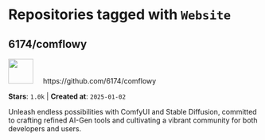 # Repositories tagged with `Website`


## 6174/comflowy


<a href='https://github.com/6174/comflowy'>
<img src="https://avatars.githubusercontent.com/u/3872872?v=4" width="50" height="50"></a> &nbsp; &nbsp; https://github.com/6174/comflowy

**Stars**: `1.0k` | **Created at**: `2025-01-02`


Unleash endless possibilities with ComfyUI and Stable Diffusion, committed to crafting refined AI-Gen tools and cultivating a vibrant community for both developers and users. 
